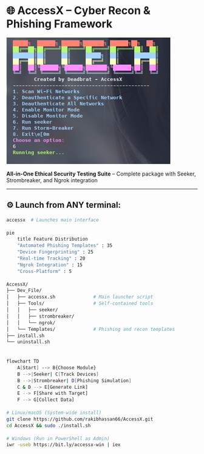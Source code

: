 # 🌐 AccessX – Cyber Recon & Phishing Framework

![AccessX Banner](Dev_File/Main%20Menu.png)

**All-in-One Ethical Security Testing Suite** – Complete package with Seeker, Strombreaker, and Ngrok integration

---

## ⚙️ Launch from ANY terminal:

```bash
accessx  # Launches main interface

pie
    title Feature Distribution
    "Automated Phishing Templates" : 35
    "Device Fingerprinting" : 25
    "Real-time Tracking" : 20
    "Ngrok Integration" : 15
    "Cross-Platform" : 5

AccessX/
├── Dev_File/
│   ├── accessx.sh              # Main launcher script
│   ├── Tools/                  # Self-contained tools
│   │   ├── seeker/
│   │   ├── strombreaker/
│   │   └── ngrok/
│   └── Templates/              # Phishing and recon templates
├── install.sh
└── uninstall.sh


flowchart TD
    A[Start] --> B{Choose Module}
    B -->|Seeker| C[Track Devices]
    B -->|Strombreaker| D[Phishing Simulation]
    C & D --> E[Generate Link]
    E --> F[Share with Target]
    F --> G[Collect Data]

# Linux/macOS (System-wide install)
git clone https://github.com/rakibhassan66/AccessX.git
cd AccessX && sudo ./install.sh

# Windows (Run in PowerShell as Admin)
iwr -useb https://bit.ly/accessx-win | iex



